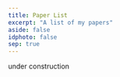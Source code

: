 ```yaml
---
title: Paper List
excerpt: "A list of my papers"
aside: false
idphoto: false
sep: true
---
```


under construction
